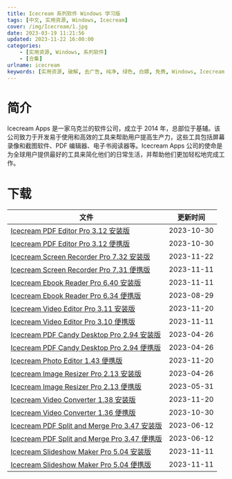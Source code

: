 ```yaml
---
title: Icecream 系列软件 Windows 学习版
tags: [中文, 实用资源, Windows, Icecream]
cover: /img/Icecream/1.jpg
date: 2023-03-19 11:21:56
updated: 2023-11-22 16:00:00
categories:
    - [实用资源, Windows, 系列软件]
    - [合集]
urlname: icecream
keywords: [实用资源, 破解, 去广告, 纯净, 绿色, 白嫖, 免费, Windows, Icecream]
---
```


# 简介

Icecream Apps 是一家乌克兰的软件公司，成立于 2014 年，总部位于基辅。该公司致力于开发易于使用和高效的工具来帮助用户提高生产力，这些工具包括屏幕录像和截图软件、PDF 编辑器、电子书阅读器等。Icecream Apps 公司的使命是为全球用户提供最好的工具来简化他们的日常生活，并帮助他们更加轻松地完成工作。

# 下载

| 文件                                                                                                                  | 更新时间   |
| --------------------------------------------------------------------------------------------------------------------- | ---------- |
| [Icecream PDF Editor Pro 3.12 安装版](/download/index.html?f=Icecream-PDF-Editor-Pro-3.12.zip)                        | 2023-10-30 |
| [Icecream PDF Editor Pro 3.12 便携版](/download/index.html?f=Icecream-Pdf-Editor-3.12-Portable.zip)                   | 2023-10-30 |
| [Icecream Screen Recorder Pro 7.32 安装版](/download/index.html?f=Icecream-Screen-Recorder-Pro-7.32.zip)              | 2023-11-22 |
| [Icecream Screen Recorder Pro 7.31 便携版](/download/index.html?f=Icecream-Screen-Recorder-7.31-Portable.zip)         | 2023-11-11 |
| [Icecream Ebook Reader Pro 6.40 安装版](/download/index.html?f=Icecream-Ebook-Reader-Pro-6.40.zip)                    | 2023-11-11 |
| [Icecream Ebook Reader Pro 6.34 便携版](/download/index.html?f=Icecream-Ebook-Reader-6.34-Portable.zip)               | 2023-08-29 |
| [Icecream Video Editor Pro 3.11 安装版](/download/index.html?f=Icecream-Video-Editor-Pro-3.11.zip)                    | 2023-11-20 |
| [Icecream Video Editor Pro 3.10 便携版](/download/index.html?f=Icecream-Video-Editor-3.10-Portable.zip)               | 2023-11-11 |
| [Icecream PDF Candy Desktop Pro 2.94 安装版](/download/index.html?f=Icecream-PDF-Candy-Desktop-Pro-2.94.zip)          | 2023-04-26 |
| [Icecream PDF Candy Desktop Pro 2.94 便携版](/download/index.html?f=Icecream-PDF-Candy-Desktop-Pro-2.94-Portable.zip) | 2023-04-26 |
| [Icecream Photo Editor 1.43 便携版](/download/index.html?f=Icecream-Photo-Editor-Pro-1.43.zip)                        | 2023-11-20 |
| [Icecream Image Resizer Pro 2.13 安装版](/download/index.html?f=Icecream-Image-Resizer-Pro-2.13.zip)                  | 2023-04-26 |
| [Icecream Image Resizer Pro 2.13 便携版](/download/index.html?f=Icecream-Image-Resizer-2.13-Portable.zip)             | 2023-05-31 |
| [Icecream Video Converter 1.38 安装版](/download/index.html?f=Icecream-Video-Converter-Pro-1.38.zip)                  | 2023-11-20 |
| [Icecream Video Converter 1.36 便携版](/download/index.html?f=Icecream-Video-Converter-1.36-Portable.zip)             | 2023-10-30 |
| [Icecream PDF Split and Merge Pro 3.47 安装版](/download/index.html?f=Icecream-PDF-Split-and-Merge-Pro-3.47.zip)      | 2023-06-12 |
| [Icecream PDF Split and Merge Pro 3.47 便携版](/download/index.html?f=Icecream-PDF-Split-and-Merge-3.47-Portable.zip) | 2023-06-12 |
| [Icecream Slideshow Maker Pro 5.04 安装版](/download/index.html?f=Icecream-Slideshow-Maker-Pro-5.04.zip)              | 2023-11-11 |
| [Icecream Slideshow Maker Pro 5.04 便携版](/download/index.html?f=Icecream-Slideshow-Maker-5.04-Portable.zip)         | 2023-11-11 |

